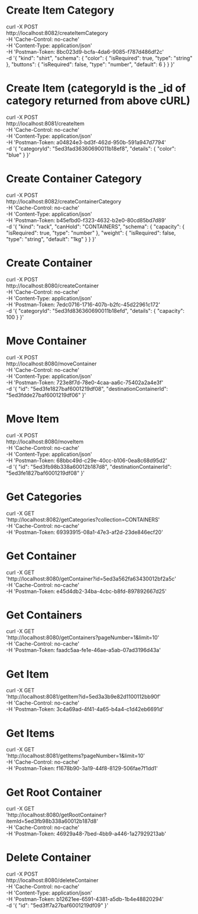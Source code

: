 # Create Item Category
curl -X POST \
  http://localhost:8082/createItemCategory \
  -H 'Cache-Control: no-cache' \
  -H 'Content-Type: application/json' \
  -H 'Postman-Token: 8bc023d9-bcfa-4da6-9085-f787d486df2c' \
  -d '{
	"kind": "shirt",
	"schema": {
		"color": {
			"isRequired": true,
			"type": "string"
		},
		"buttons": {
			"isRequired": false,
			"type": "number",
			"default": 6
		}
	}
}'

# Create Item (categoryId is the _id of category returned from above cURL)
curl -X POST \
  http://localhost:8081/createItem \
  -H 'Cache-Control: no-cache' \
  -H 'Content-Type: application/json' \
  -H 'Postman-Token: a04824e3-bd3f-462d-950b-591a947d7794' \
  -d '{
	"categoryId": "5ed3fad36360690011b18ef8",
	"details": {
		"color": "blue"
	}
}'


# Create Container Category
curl -X POST \
  http://localhost:8082/createContainerCategory \
  -H 'Cache-Control: no-cache' \
  -H 'Content-Type: application/json' \
  -H 'Postman-Token: b45efbd0-f323-4632-b2e0-80cd85bd7d89' \
  -d '{
	"kind": "rack",
	"canHold": "CONTAINERS",
	"schema": {
		"capacity": {
			"isRequired": true,
			"type": "number"
		},
		"weight": {
			"isRequired": false,
			"type": "string",
			"default": "1kg"
		}
	}
}'


# Create Container
curl -X POST \
  http://localhost:8080/createContainer \
  -H 'Cache-Control: no-cache' \
  -H 'Content-Type: application/json' \
  -H 'Postman-Token: 7edc0716-1716-407b-b2fc-45d22961c172' \
  -d '{
	"categoryId": "5ed3fd836360690011b18efd",
	"details": {
		"capacity": 100
	}
}'


# Move Container
curl -X POST \
  http://localhost:8080/moveContainer \
  -H 'Cache-Control: no-cache' \
  -H 'Content-Type: application/json' \
  -H 'Postman-Token: 723e8f7d-78e0-4caa-aa6c-75402a2a4e3f' \
  -d '{
	"id": "5ed3fe1827baf6001219df08",
	"destinationContainerId": "5ed3fdde27baf6001219df06"
}'


# Move Item
curl -X POST \
  http://localhost:8080/moveItem \
  -H 'Cache-Control: no-cache' \
  -H 'Content-Type: application/json' \
  -H 'Postman-Token: 68bbc49d-c29e-40cc-b106-0ea8c68d95d2' \
  -d '{
	"id": "5ed3fb98b338a60012b187d8",
	"destinationContainerId": "5ed3fe1827baf6001219df08"
}'



# Get Categories
curl -X GET \
  'http://localhost:8082/getCategories?collection=CONTAINERS' \
  -H 'Cache-Control: no-cache' \
  -H 'Postman-Token: 69393915-08a1-47e3-af2d-23de846ecf20'

# Get Container
curl -X GET \
  'http://localhost:8080/getContainer?id=5ed3a562fa63430012bf2a5c' \
  -H 'Cache-Control: no-cache' \
  -H 'Postman-Token: e45d4db2-34ba-4cbc-b8fd-897892667d25'

# Get Containers
curl -X GET \
  'http://localhost:8080/getContainers?pageNumber=1&limit=10' \
  -H 'Cache-Control: no-cache' \
  -H 'Postman-Token: faadc5aa-fe1e-46ae-a5ab-07ad3196d43a'


# Get Item
curl -X GET \
  'http://localhost:8081/getItem?id=5ed3a3b9e82d1100112bb90f' \
  -H 'Cache-Control: no-cache' \
  -H 'Postman-Token: 3c4a69ad-4f41-4a65-b4a4-c1d42eb6691d'


# Get Items
curl -X GET \
  'http://localhost:8081/getItems?pageNumber=1&limit=10' \
  -H 'Cache-Control: no-cache' \
  -H 'Postman-Token: f1678b90-3a19-44f8-8129-506fae7f1dd1'


# Get Root Container
curl -X GET \
  'http://localhost:8080/getRootContainer?itemId=5ed3fb98b338a60012b187d8' \
  -H 'Cache-Control: no-cache' \
  -H 'Postman-Token: 46929a48-7bed-4bb9-a446-1a27929213ab'


# Delete Container
curl -X POST \
  http://localhost:8080/deleteContainer \
  -H 'Cache-Control: no-cache' \
  -H 'Content-Type: application/json' \
  -H 'Postman-Token: b12621ee-6591-4381-a5db-1b4e48820294' \
  -d '{
	"id": "5ed3ff7a27baf6001219df09"
}'

